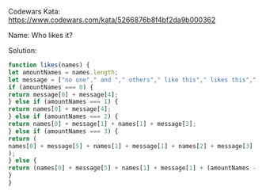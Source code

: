 Codewars Kata: https://www.codewars.com/kata/5266876b8f4bf2da9b000362

Name: Who likes it?

Solution:
```js
function likes(names) {
let amountNames = names.length;
let message = ["no one"," and "," others"," like this"," likes this",", ",];
if (amountNames === 0) {
return message[0] + message[4];
} else if (amountNames === 1) {
return names[0] + message[4];
} else if (amountNames === 2) {
return names[0] + message[1] + names[1] + message[3];
} else if (amountNames === 3) {
return (
names[0] + message[5] + names[1] + message[1] + names[2] + message[3]
);
} else {
return (names[0] + message[5] + names[1] + message[1] + (amountNames - 2) + message[2] + message[3]);
}
}
```
